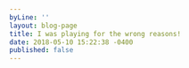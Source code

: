 ```yaml
---
byLine: ''
layout: blog-page
title: I was playing for the wrong reasons!
date: 2018-05-10 15:22:38 -0400
published: false
---
```

